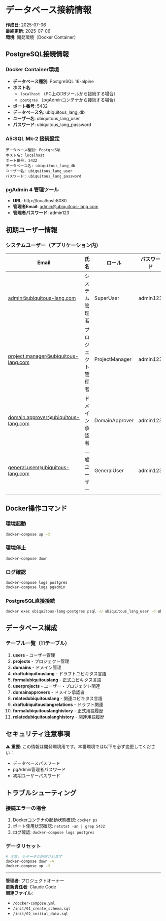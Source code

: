 # データベース接続情報

**作成日**: 2025-07-06  
**最終更新**: 2025-07-06  
**環境**: 開発環境（Docker Container）  

## PostgreSQL接続情報

### Docker Container環境
- **データベース種別**: PostgreSQL 16-alpine
- **ホスト名**: 
  - `localhost` （PC上のDBツールから接続する場合）
  - `postgres` （pgAdminコンテナから接続する場合）
- **ポート番号**: 5432
- **データベース名**: ubiquitous_lang_db
- **ユーザー名**: ubiquitous_lang_user
- **パスワード**: ubiquitous_lang_password

### A5:SQL Mk-2 接続設定
```
データベース種別: PostgreSQL
ホスト名: localhost
ポート番号: 5432
データベース名: ubiquitous_lang_db
ユーザー名: ubiquitous_lang_user
パスワード: ubiquitous_lang_password
```

### pgAdmin 4 管理ツール
- **URL**: http://localhost:8080
- **管理者Email**: admin@ubiquitous-lang.com
- **管理者パスワード**: admin123

## 初期ユーザー情報

### システムユーザー（アプリケーション内）
| Email | 氏名 | ロール | パスワード |
|-------|------|--------|-----------|
| admin@ubiquitous-lang.com | システム管理者 | SuperUser | admin123 |
| project.manager@ubiquitous-lang.com | プロジェクト管理者 | ProjectManager | admin123 |
| domain.approver@ubiquitous-lang.com | ドメイン承認者 | DomainApprover | admin123 |
| general.user@ubiquitous-lang.com | 一般ユーザー | GeneralUser | admin123 |

## Docker操作コマンド

### 環境起動
```bash
docker-compose up -d
```

### 環境停止
```bash
docker-compose down
```

### ログ確認
```bash
docker-compose logs postgres
docker-compose logs pgadmin
```

### PostgreSQL直接接続
```bash
docker exec ubiquitous-lang-postgres psql -U ubiquitous_lang_user -d ubiquitous_lang_db
```

## データベース構成

### テーブル一覧（11テーブル）
1. **users** - ユーザー管理
2. **projects** - プロジェクト管理
3. **domains** - ドメイン管理
4. **draftubiquitouslang** - ドラフトユビキタス言語
5. **formalubiquitouslang** - 正式ユビキタス言語
6. **userprojects** - ユーザー・プロジェクト関連
7. **domainapprovers** - ドメイン承認者
8. **relatedubiquitouslang** - 関連ユビキタス言語
9. **draftubiquitouslangrelations** - ドラフト関連
10. **formalubiquitouslanghistory** - 正式用語履歴
11. **relatedubiquitouslanghistory** - 関連用語履歴

## セキュリティ注意事項

⚠️ **重要**: この情報は開発環境用です。本番環境では以下を必ず変更してください：
- データベースパスワード
- pgAdmin管理者パスワード
- 初期ユーザーパスワード

## トラブルシューティング

### 接続エラーの場合
1. Dockerコンテナの起動状態確認: `docker ps`
2. ポート使用状況確認: `netstat -an | grep 5432`
3. ログ確認: `docker-compose logs postgres`

### データリセット
```bash
# 注意: 全データが削除されます
docker-compose down -v
docker-compose up -d
```

---

**管理者**: プロジェクトオーナー  
**更新責任者**: Claude Code  
**関連ファイル**: 
- `/docker-compose.yml`
- `/init/01_create_schema.sql`
- `/init/02_initial_data.sql`